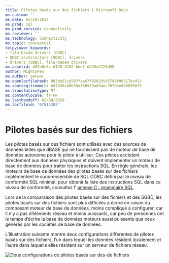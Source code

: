 ```yaml
---
title: Pilotes basés sur des fichiers | Microsoft Docs
ms.custom: ''
ms.date: 01/19/2017
ms.prod: sql
ms.prod_service: connectivity
ms.reviewer: ''
ms.technology: connectivity
ms.topic: conceptual
helpviewer_keywords:
- file-based drivers [ODBC]
- ODBC architecture [ODBC], drivers
- drivers [ODBC], file-based drivers
ms.assetid: d92e0c5c-d176-4282-bbe1-d449e2223d50
author: MightyPen
ms.author: genemi
ms.openlocfilehash: 803da51c8507faa47f92b295d3749f00317bc413
ms.sourcegitcommit: b87d36c46b39af8b929ad94ec707dee8800950f5
ms.translationtype: MT
ms.contentlocale: fr-FR
ms.lasthandoff: 02/08/2020
ms.locfileid: "67915382"
---
```

# <a name="file-based-drivers"></a>Pilotes basés sur des fichiers
Les pilotes basés sur des fichiers sont utilisés avec des sources de données telles que dBASE qui ne fournissent pas de moteur de base de données autonome pour le pilote à utiliser. Ces pilotes accèdent directement aux données physiques et doivent implémenter un moteur de base de données pour traiter les instructions SQL. En règle générale, les moteurs de base de données des pilotes basés sur des fichiers implémentent le sous-ensemble de SQL ODBC défini par le niveau de conformité SQL minimal. pour obtenir la liste des instructions SQL dans ce niveau de conformité, consultez l' [annexe C : grammaire SQL](../../odbc/reference/appendixes/appendix-c-sql-grammar.md).  
  
 Lors de la comparaison des pilotes basés sur des fichiers et des SGBD, les pilotes basés sur des fichiers sont plus difficiles à écrire en raison du composant moteur de base de données, moins compliqué à configurer, car il n’y a pas d’éléments réseau et moins puissants, car peu de personnes ont le temps d’écrire la base de données moteurs aussi puissants que ceux générés par les sociétés de base de données.  
  
 L’illustration suivante montre deux configurations différentes de pilotes basés sur des fichiers, l’un dans lequel les données résident localement et l’autre dans laquelle elles résident sur un serveur de fichiers réseau.  
  
 ![Deux configurations de pilotes basés sur des&#45;de fichiers](../../odbc/reference/media/pr06.gif "pr06")
